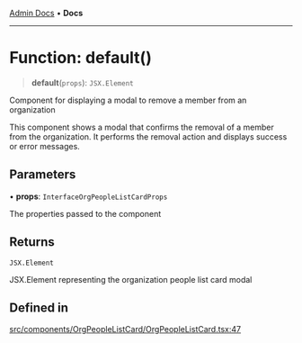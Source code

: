 [Admin Docs](/) • **Docs**

***

# Function: default()

> **default**(`props`): `JSX.Element`

Component for displaying a modal to remove a member from an organization

This component shows a modal that confirms the removal of a member from the organization.
It performs the removal action and displays success or error messages.

## Parameters

• **props**: `InterfaceOrgPeopleListCardProps`

The properties passed to the component

## Returns

`JSX.Element`

JSX.Element representing the organization people list card modal

## Defined in

[src/components/OrgPeopleListCard/OrgPeopleListCard.tsx:47](https://github.com/PalisadoesFoundation/talawa-admin/blob/main/src/components/OrgPeopleListCard/OrgPeopleListCard.tsx#L47)
